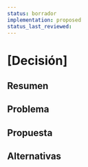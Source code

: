 ```yaml
---
status: borrador
implementation: proposed
status_last_reviewed:
---
```

<!--status: Borrador, Propuesta, Aceptado, Rechazado, Implementado, Deprecado-->

# [Decisión]

## Resumen
<!--tl;dr-->

## Problema


## Propuesta


## Alternativas
<!-- Lista de alternativas, pros y contras-->
